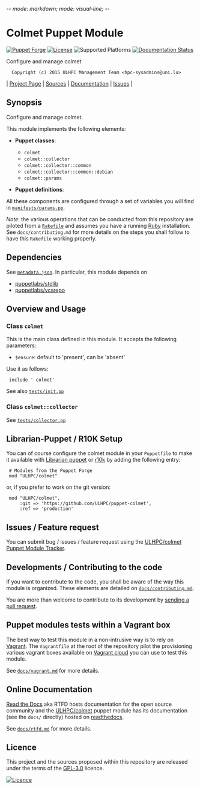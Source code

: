 -*- mode: markdown; mode: visual-line;  -*-

# Colmet Puppet Module 

[![Puppet Forge](http://img.shields.io/puppetforge/v/ULHPC/colmet.svg)](https://forge.puppetlabs.com/ULHPC/colmet)
[![License](http://img.shields.io/:license-GPL3.0-blue.svg)](LICENSE)
![Supported Platforms](http://img.shields.io/badge/platform-debian-lightgrey.svg)
[![Documentation Status](https://readthedocs.org/projects/ulhpc-puppet-colmet/badge/?version=latest)](https://readthedocs.org/projects/ulhpc-puppet-colmet/?badge=latest)

Configure and manage colmet

      Copyright (c) 2015 ULHPC Management Team <hpc-sysadmins@uni.lu>
      

| [Project Page](https://github.com/ULHPC/puppet-colmet) | [Sources](https://github.com/ULHPC/puppet-colmet) | [Documentation](https://ulhpc-puppet-colmet.readthedocs.org/en/latest/) | [Issues](https://github.com/ULHPC/puppet-colmet/issues) |

## Synopsis

Configure and manage colmet.

This module implements the following elements: 

* __Puppet classes__:
    - `colmet` 
    - `colmet::collector` 
    - `colmet::collector::common` 
    - `colmet::collector::common::debian` 
    - `colmet::params` 

* __Puppet definitions__: 

All these components are configured through a set of variables you will find in
[`manifests/params.pp`](manifests/params.pp). 

_Note_: the various operations that can be conducted from this repository are piloted from a [`Rakefile`](https://github.com/ruby/rake) and assumes you have a running [Ruby](https://www.ruby-lang.org/en/) installation.
See `docs/contributing.md` for more details on the steps you shall follow to have this `Rakefile` working properly. 

## Dependencies

See [`metadata.json`](metadata.json). In particular, this module depends on 

* [puppetlabs/stdlib](https://forge.puppetlabs.com/puppetlabs/stdlib)
* [puppetlabs/vcsrepo](https://forge.puppetlabs.com/puppetlabs/vcsrepo)

## Overview and Usage

### Class `colmet`

This is the main class defined in this module.
It accepts the following parameters: 

* `$ensure`: default to 'present', can be 'absent'

Use it as follows:

     include ' colmet'

See also [`tests/init.pp`](tests/init.pp)

### Class `colmet::collector`

See [`tests/collector.pp`](tests/collector.pp)


## Librarian-Puppet / R10K Setup

You can of course configure the colmet module in your `Puppetfile` to make it available with [Librarian puppet](http://librarian-puppet.com/) or
[r10k](https://github.com/adrienthebo/r10k) by adding the following entry:

     # Modules from the Puppet Forge
     mod "ULHPC/colmet"

or, if you prefer to work on the git version: 

     mod "ULHPC/colmet", 
         :git => 'https://github.com/ULHPC/puppet-colmet',
         :ref => 'production' 

## Issues / Feature request

You can submit bug / issues / feature request using the [ULHPC/colmet Puppet Module Tracker](https://github.com/ULHPC/puppet-colmet/issues). 

## Developments / Contributing to the code 

If you want to contribute to the code, you shall be aware of the way this module is organized. 
These elements are detailed on [`docs/contributing.md`](contributing/index.md).

You are more than welcome to contribute to its development by [sending a pull request](https://help.github.com/articles/using-pull-requests). 

## Puppet modules tests within a Vagrant box

The best way to test this module in a non-intrusive way is to rely on [Vagrant](http://www.vagrantup.com/).
The `Vagrantfile` at the root of the repository pilot the provisioning various vagrant boxes available on [Vagrant cloud](https://atlas.hashicorp.com/boxes/search?utf8=%E2%9C%93&sort=&provider=virtualbox&q=svarrette) you can use to test this module.

See [`docs/vagrant.md`](vagrant.md) for more details. 

## Online Documentation

[Read the Docs](https://readthedocs.org/) aka RTFD hosts documentation for the open source community and the [ULHPC/colmet](https://github.com/ULHPC/puppet-colmet) puppet module has its documentation (see the `docs/` directly) hosted on [readthedocs](http://ulhpc-puppet-colmet.rtfd.org).

See [`docs/rtfd.md`](rtfd.md) for more details.

## Licence

This project and the sources proposed within this repository are released under the terms of the [GPL-3.0](LICENCE) licence.


[![Licence](https://www.gnu.org/graphics/gplv3-88x31.png)](LICENSE)
